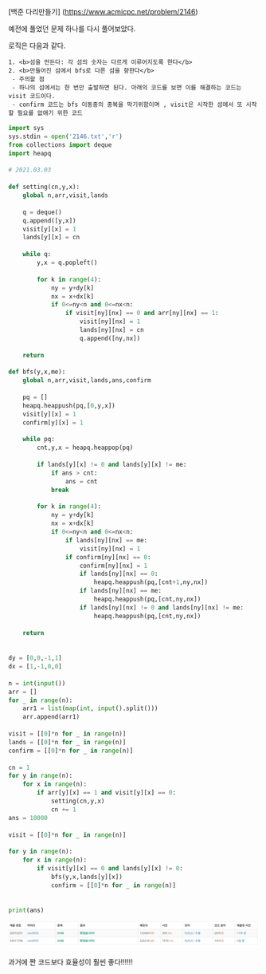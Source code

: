 [백준 다리만들기]         (https://www.acmicpc.net/problem/2146)



예전에 풀었던 문제 하나를 다시 풀어보았다.



로직은 다음과 같다.

	1. <b>섬을 만든다: 각 섬의 숫자는 다르게 이루어지도록 한다</b>
	2. <b>만들어진 섬에서 bfs로 다른 섬을 향한다</b>
	 - 주의할 점
	 - 하나의 섬에서는 한 번만 출발하면 된다. 아래의 코드를 보면 이를 해결하는 코드는 visit 코드이다.
	 - confirm 코드는 bfs 이동중의 중복을 막기위함이며 , visit은 시작한 섬에서 또 시작할 필요를 없애기 위한 코드



```python
import sys
sys.stdin = open('2146.txt','r')
from collections import deque
import heapq

# 2021.03.03

def setting(cn,y,x):
    global n,arr,visit,lands

    q = deque()
    q.append([y,x])
    visit[y][x] = 1
    lands[y][x] = cn

    while q:
        y,x = q.popleft()

        for k in range(4):
            ny = y+dy[k]
            nx = x+dx[k]
            if 0<=ny<n and 0<=nx<n:
                if visit[ny][nx] == 0 and arr[ny][nx] == 1:
                    visit[ny][nx] = 1
                    lands[ny][nx] = cn
                    q.append([ny,nx])

    return

def bfs(y,x,me):
    global n,arr,visit,lands,ans,confirm

    pq = []
    heapq.heappush(pq,[0,y,x])
    visit[y][x] = 1
    confirm[y][x] = 1

    while pq:
        cnt,y,x = heapq.heappop(pq)

        if lands[y][x] != 0 and lands[y][x] != me:
            if ans > cnt:
                ans = cnt
            break

        for k in range(4):
            ny = y+dy[k]
            nx = x+dx[k]
            if 0<=ny<n and 0<=nx<n:
                if lands[ny][nx] == me:
                    visit[ny][nx] = 1
                if confirm[ny][nx] == 0:
                    confirm[ny][nx] = 1
                    if lands[ny][nx] == 0:
                        heapq.heappush(pq,[cnt+1,ny,nx])
                    if lands[ny][nx] == me:
                        heapq.heappush(pq,[cnt,ny,nx])
                    if lands[ny][nx] != 0 and lands[ny][nx] != me:
                        heapq.heappush(pq,[cnt,ny,nx])

    return


dy = [0,0,-1,1]
dx = [1,-1,0,0]

n = int(input())
arr = []
for _ in range(n):
    arr1 = list(map(int, input().split()))
    arr.append(arr1)

visit = [[0]*n for _ in range(n)]
lands = [[0]*n for _ in range(n)]
confirm = [[0]*n for _ in range(n)]

cn = 1
for y in range(n):
    for x in range(n):
        if arr[y][x] == 1 and visit[y][x] == 0:
            setting(cn,y,x)
            cn += 1
ans = 10000

visit = [[0]*n for _ in range(n)]

for y in range(n):
    for x in range(n):
        if visit[y][x] == 0 and lands[y][x] != 0:
            bfs(y,x,lands[y][x])
            confirm = [[0]*n for _ in range(n)]


print(ans)
```



![20210303_113902](20210303_113902.png)



과거에 짠 코드보다 효율성이 훨씬 좋다!!!!!!